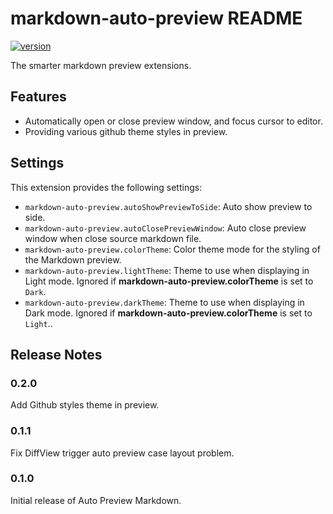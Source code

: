 # markdown-auto-preview README

[![version](https://img.shields.io/visual-studio-marketplace/v/vv13.markdown-auto-preview?label=vscode%20marketplace)](https://marketplace.visualstudio.com/items?itemName=vv13.markdown-auto-preview)

The smarter markdown preview extensions.

## Features

- Automatically open or close preview window, and focus cursor to editor.
- Providing various github theme styles in preview.

## Settings

This extension provides the following settings:

- `markdown-auto-preview.autoShowPreviewToSide`: Auto show preview to side.
- `markdown-auto-preview.autoClosePreviewWindow`: Auto close preview window when close source markdown file.
- `markdown-auto-preview.colorTheme`: Color theme mode for the styling of the Markdown preview.
- `markdown-auto-preview.lightTheme`: Theme to use when displaying in Light mode. Ignored if **markdown-auto-preview.colorTheme** is set to `Dark`.
- `markdown-auto-preview.darkTheme`: Theme to use when displaying in Dark mode. Ignored if **markdown-auto-preview.colorTheme** is set to `Light`..

## Release Notes

### 0.2.0

Add Github styles theme in preview.

### 0.1.1

Fix DiffView trigger auto preview case layout problem.

### 0.1.0

Initial release of Auto Preview Markdown.
